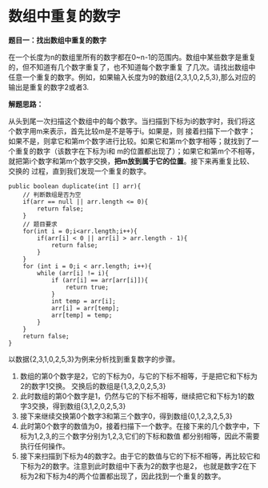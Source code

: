  数组中重复的数字
===========================================  

  
**题目一：找出数组中重复的数字**    

在一个长度为n的数组里所有的数字都在0~n-1的范围内。数组中某些数字是重复的，但不知道有几个数字重复了，也不知道每个数字重复
了几次。请找出数组中任意一个重复的数字。例如，如果输入长度为9的数组{2,3,1,0,2,5,3},那么对应的输出是重复的数字2或者3.


**解题思路：**  

从头到尾一次扫描这个数组中的每个数字。当扫描到下标为i的数字时，我们将这个数字用m来表示，首先比较m是不是等于i。如果是，则
接着扫描下一个数字；如果不是，则拿它和第m个数字进行比较。如果它和第m个数字相等；就找到了一个重复的数字（该数字在下标为i和
m的位置都出现了）；如果它和第m个不相等，就把第i个数字和第m个数字交换，**把m放到属于它的位置**。接下来再重复比较、交换的
过程，直到我们发现一个重复的数字。

    public boolean duplicate(int [] arr){
        // 判断数组是否为空
        if(arr == null || arr.length <= 0){
            return false;
        }
        // 题目要求
        for(int i = 0;i<arr.length;i++){
            if(arr[i] < 0 || arr[i] > arr.length - 1){
                return false;
            }
        }
        for (int i = 0;i < arr.length; i++){
            while (arr[i] != i){
                if (arr[i] == arr[arr[i]]){
                    return true;
                }
                int temp = arr[i];
                arr[i] = arr[temp];
                arr[temp] = temp;
            }
        }
        return false;
    }

以数据{2,3,1,0,2,5,3}为例来分析找到重复数字的步骤。
1. 数组的第0个数字是2，它的下标为0，与它的下标不相等，于是把它和下标为2的数字1交换。
交换后的数组是{1,3,2,0,2,5,3}
2. 此时数组的第0个数字是1，仍然与它的下标不相等，继续把它和下标为1的数字3交换，得到数组{3,1,2,0,2,5,3}
3. 接下来继续交换第0个数字3和第三个数字0，得到数组{0,1,2,3,2,5,3}
4. 此时第0个数字的数值为0，接着扫描下一个数字。在接下来的几个数字中，下标为1,2,3,的三个数字分别为1,2,3,它们的下标和数值
都分别相等，因此不需要执行任何操作。
5. 接下来扫描到下标为4的数字2。由于它的数值与它的下标不相等，再比较它和下标为2的数字。注意到此时数组中下表为2的数字也是2，
也就是数字2在下标为2和下标为4的两个位置都出现了，因此找到一个重复的数字。

